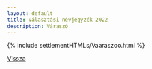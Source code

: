 ```yaml
---
layout: default
title: Választási névjegyzék 2022
description: Váraszó
---
```


{% include settlementHTMLs/Vaaraszoo.html %}

[Vissza](../)